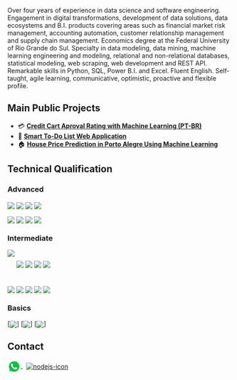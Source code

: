 Over four years of experience in data science and software engineering. Engagement in digital transformations, development of data solutions, data ecosystems and B.I. products covering areas such as financial market risk management, accounting automation, customer relationship management and supply chain management. Economics degree at the Federal University of Rio Grande do Sul. Specialty in data modeling, data mining, machine learning engineering and modeling, relational and non-relational databases, statistical modeling, web scraping, web development and REST API. Remarkable skills in Python, SQL, Power B.I. and Excel. Fluent English. Self-taught, agile learning, communicative, optimistic, proactive and flexible profile.

## Main Public Projects

* 💳 **[Credit Cart Aproval Rating with Machine Learning (PT-BR)](https://github.com/dougpcorrea/data_science/tree/main/1.%20Credit%20card%20aproval%20rating)** 
* 📝 **[Smart To-Do List Web Application](https://github.com/dougpcorrea/software_engineering/tree/main/1.%20Smart%20to%20do%20list)** 
* 🏠 **[House Price Prediction in Porto Alegre Using Machine Learning](https://github.com/dougpcorrea/data_science/tree/main/1.%20Credit%20card%20aproval%20rating)** 

## Technical Qualification

### Advanced

[<img align="center" src="https://img.shields.io/badge/Python-3776AB?style=for-the-badge&logo=python&logoColor=white">]()
[<img align="center" src="https://img.shields.io/badge/power_bi-F2C811?style=for-the-badge&logo=powerbi&logoColor=black">]()
[<img align="center" src="https://img.shields.io/badge/Microsoft_Excel-217346?style=for-the-badge&logo=microsoft-excel&logoColor=white">]()
[<img align="center" src="https://img.shields.io/badge/typescript-%23007ACC.svg?style=for-the-badge&logo=typescript&logoColor=white">]()

[<img align="center" src="https://img.shields.io/badge/javascript-%23323330.svg?style=for-the-badge&logo=javascript&logoColor=%23F7DF1E">]()
[<img align="center" src="https://img.shields.io/badge/html5-%23E34F26.svg?style=for-the-badge&logo=html5&logoColor=white">]()
[<img align="center" src="https://img.shields.io/badge/css3-%231572B6.svg?style=for-the-badge&logo=css3&logoColor=white">]()
[<img align="center" src="https://img.shields.io/badge/mysql-%2300f.svg?style=for-the-badge&logo=mysql&logoColor=white">]()
  
### Intermediate

[<img align="center" style="margin-bottom: 50px" src="https://img.shields.io/badge/AWS-%23FF9900.svg?style=for-the-badge&logo=amazon-aws&logoColor=white">]()
[<img align="center" src="https://img.shields.io/badge/django-%23092E20.svg?style=for-the-badge&logo=django&logoColor=white">]()
[<img align="center" src="https://img.shields.io/badge/angular-%23DD0031.svg?style=for-the-badge&logo=angular&logoColor=white">]()
[<img align="center" src="https://img.shields.io/badge/Apache%20Airflow-017CEE?style=for-the-badge&logo=Apache%20Airflow&logoColor=white">]()
[<img align="center" src="https://img.shields.io/badge/php-%23777BB4.svg?style=for-the-badge&logo=php&logoColor=white">]()

[<img align="center" src="https://img.shields.io/badge/docker-%230db7ed.svg?style=for-the-badge&logo=docker&logoColor=white">]()
[<img align="center" src="https://img.shields.io/badge/git-%23F05033.svg?style=for-the-badge&logo=git&logoColor=white">]()
[<img align="center" src="https://img.shields.io/badge/laravel-%23FF2D20.svg?style=for-the-badge&logo=laravel&logoColor=white">]()
[<img align="center" src="https://img.shields.io/badge/Linux-FCC624?style=for-the-badge&logo=linux&logoColor=black">]()
[<img align="center" src="https://img.shields.io/badge/Microsoft%20SQL%20Server-CC2927?style=for-the-badge&logo=microsoft%20sql%20server&logoColor=white">]()


### Basics

[<img align="center" src="https://img.shields.io/badge/kubernetes-%23326ce5.svg?style=for-the-badge&logo=kubernetes&logoColor=white">]
[<img align="center" src="https://img.shields.io/badge/postgres-%23316192.svg?style=for-the-badge&logo=postgresql&logoColor=white">]
[<img align="center" src="https://img.shields.io/badge/-selenium-%43B02A?style=for-the-badge&logo=selenium&logoColor=white">]


## Contact
<div style="display: inline-block">
  <a href="https://wa.me/5551984925343">
    <img align="center" height="30" width="30" alt="nodejs-icon" src="https://github.com/appicons/Whatsapp/blob/master/icons/whatsapp_194x194.png">
  </a>
  &nbsp;
  <a href="https://www.linkedin.com/in/dougpcorrea/">
    <img align="center" height="30" width="30" alt="nodejs-icon" src="https://upload.wikimedia.org/wikipedia/commons/thumb/f/f8/LinkedIn_icon_circle.svg/800px-LinkedIn_icon_circle.svg.png">
  </a>
</div>
